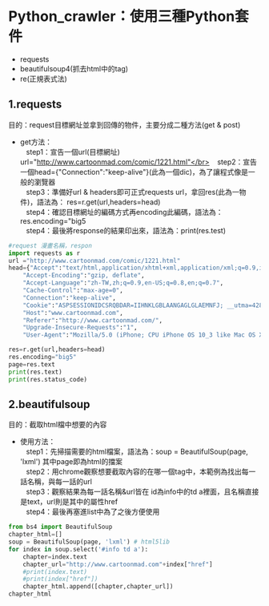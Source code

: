 # Python_crawler：使用三種Python套件
+ requests
+ beautifulsoup4(抓去html中的tag)
+ re(正規表式法)

## 1.requests
目的：request目標網址並拿到回傳的物件，主要分成二種方法(get & post)
+ get方法：</br>
    step1：宣告一個url(目標網址) url="http://www.cartoonmad.com/comic/1221.html"</br>
    step2：宣告一個head={"Connection":"keep-alive"}(此為一個dic)，為了讓程式像是一般的瀏覽器</br>
    step3：準備好url & headers即可正式requests url，拿回res(此為一物件)，語法為： res=r.get(url,headers=head)</br>
    step4：確認目標網址的編碼方式再encoding此編碼，語法為：res.encoding="big5</br>
    step4：最後將response的結果印出來，語法為：print(res.test)</br>

```python
#request 漫畫名稱，respon
import requests as r
url ="http://www.cartoonmad.com/comic/1221.html"
head={"Accept":"text/html,application/xhtml+xml,application/xml;q=0.9,image/webp,image/apng,*/*;q=0.8",
    "Accept-Encoding":"gzip, deflate",
    "Accept-Language":"zh-TW,zh;q=0.9,en-US;q=0.8,en;q=0.7",
    "Cache-Control":"max-age=0",
    "Connection":"keep-alive",
    "Cookie":"ASPSESSIONIDCSRQBDAR=IIHNKLGBLAANGAGLGLAEMNFJ; __utma=42881207.392990975.1522250582.1522250582.1522250582.1; __utmc=42881207; __utmz=42881207.1522250582.1.1.utmcsr=google|utmccn=(organic)|utmcmd=organic|utmctr=(not%20provided); __utmt=1; chname=%7C%B7s%A5%7C%C5X%A4p%A4l%7C%B6i%C0%BB%AA%BA%A5%A8%A4H; chid=%7C07609%7C01221; __utmb=42881207.10.10.1522250582",
    "Host":"www.cartoonmad.com",
    "Referer":"http://www.cartoonmad.com/",
    "Upgrade-Insecure-Requests":"1",
    "User-Agent":"Mozilla/5.0 (iPhone; CPU iPhone OS 10_3 like Mac OS X) AppleWebKit/602.1.50 (KHTML, like Gecko) CriOS/56.0.2924.75 Mobile/14E5239e Safari/602.1"}

res=r.get(url,headers=head)
res.encoding="big5"
page=res.text
print(res.text)
print(res.status_code)
```
## 2.beautifulsoup
目的：截取html檔中想要的內容
+ 使用方法：</br>
    step1：先掃描需要的html檔案，語法為：soup = BeautifulSoup(page, 'lxml') 其中page即為html的擋案</br>
    step2：用chrome觀察想要截取內容的在哪一個tag中，本範例為找出每一話名稱，與每一話的url</br>
    step3：觀察結果為每一話名稱&url皆在 id為info中的td a裡面，且名稱直接是text，url則是其中的屬性href</br>
    step4：最後再塞進list中為了之後方便使用</br>
```python
from bs4 import BeautifulSoup
chapter_html=[]
soup = BeautifulSoup(page, 'lxml') # html5lib
for index in soup.select('#info td a'):
    chapter=index.text
    chapter_url="http://www.cartoonmad.com"+index["href"]
    #print(index.text)
    #print(index["href"])
    chapter_html.append([chapter,chapter_url])
chapter_html
```
